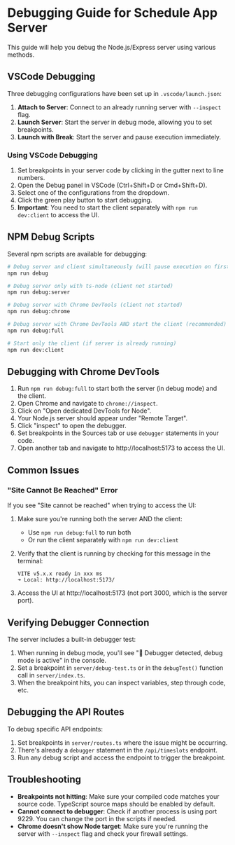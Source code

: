 # Debugging Guide for Schedule App Server

This guide will help you debug the Node.js/Express server using various methods.

## VSCode Debugging

Three debugging configurations have been set up in `.vscode/launch.json`:

1. **Attach to Server**: Connect to an already running server with `--inspect` flag.
2. **Launch Server**: Start the server in debug mode, allowing you to set breakpoints.
3. **Launch with Break**: Start the server and pause execution immediately.

### Using VSCode Debugging

1. Set breakpoints in your server code by clicking in the gutter next to line numbers.
2. Open the Debug panel in VSCode (Ctrl+Shift+D or Cmd+Shift+D).
3. Select one of the configurations from the dropdown.
4. Click the green play button to start debugging.
5. **Important**: You need to start the client separately with `npm run dev:client` to access the UI.

## NPM Debug Scripts

Several npm scripts are available for debugging:

```bash
# Debug server and client simultaneously (will pause execution on first line)
npm run debug

# Debug server only with ts-node (client not started)
npm run debug:server

# Debug server with Chrome DevTools (client not started)
npm run debug:chrome

# Debug server with Chrome DevTools AND start the client (recommended)
npm run debug:full

# Start only the client (if server is already running)
npm run dev:client
```

## Debugging with Chrome DevTools

1. Run `npm run debug:full` to start both the server (in debug mode) and the client.
2. Open Chrome and navigate to `chrome://inspect`.
3. Click on "Open dedicated DevTools for Node".
4. Your Node.js server should appear under "Remote Target".
5. Click "inspect" to open the debugger.
6. Set breakpoints in the Sources tab or use `debugger` statements in your code.
7. Open another tab and navigate to http://localhost:5173 to access the UI.

## Common Issues

### "Site Cannot Be Reached" Error

If you see "Site cannot be reached" when trying to access the UI:

1. Make sure you're running both the server AND the client:

   - Use `npm run debug:full` to run both
   - Or run the client separately with `npm run dev:client`

2. Verify that the client is running by checking for this message in the terminal:

   ```
   VITE v5.x.x ready in xxx ms
   ➜ Local: http://localhost:5173/
   ```

3. Access the UI at http://localhost:5173 (not port 3000, which is the server port).

## Verifying Debugger Connection

The server includes a built-in debugger test:

1. When running in debug mode, you'll see "🔵 Debugger detected, debug mode is active" in the console.
2. Set a breakpoint in `server/debug-test.ts` or in the `debugTest()` function call in `server/index.ts`.
3. When the breakpoint hits, you can inspect variables, step through code, etc.

## Debugging the API Routes

To debug specific API endpoints:

1. Set breakpoints in `server/routes.ts` where the issue might be occurring.
2. There's already a `debugger` statement in the `/api/timeslots` endpoint.
3. Run any debug script and access the endpoint to trigger the breakpoint.

## Troubleshooting

- **Breakpoints not hitting**: Make sure your compiled code matches your source code. TypeScript source maps should be enabled by default.
- **Cannot connect to debugger**: Check if another process is using port 9229. You can change the port in the scripts if needed.
- **Chrome doesn't show Node target**: Make sure you're running the server with `--inspect` flag and check your firewall settings.
